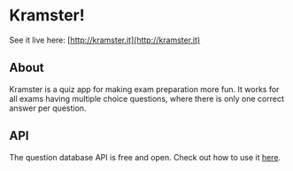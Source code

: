 # Kramster!

See it live here: [http://kramster.it](http://kramster.it)

## About
Kramster is a quiz app for making exam preparation more fun. It works for all exams having multiple choice questions, where there is only one correct answer per question.

## API
The question database API is free and open. Check out how to use it [here](http://kramster.it/theapi).
